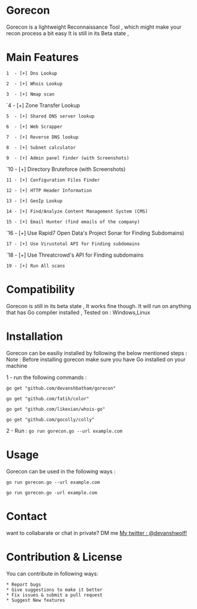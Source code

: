 # Gorecon
Gorecon is a lightweight Reconnaissance Tool , which might make your recon process a bit easy 
It is still in its Beta state , 

# Main Features
`1  - [+] Dns Lookup `

`2  - [+] Whois Lookup`

`3  - [+] Nmap scan` 

`4  - [+] Zone Transfer Lookup 

`5  - [+] Shared DNS server lookup`

`6  - [+] Web Scrapper `

`7  - [+] Reverse DNS lookup`

`8  - [+] Subnet calculator`

`9  - [+] Admin panel finder (with Screenshots)`

`10 - [+] Directory Bruteforce (with Screenshots)

`11 - [+] Configuration Files Finder`

`12 - [+] HTTP Header Information`

`13 - [+] GeoIp Lookup`

`14 - [+] Find/Analyze Content Management System (CMS)`

`15 - [+] Email Hunter (find emails of the company)`

`16 - [+] Use Rapid7 Open Data's Project Sonar for Finding Subdomains)

`17 - [+] Use Virustotal API for Finding subdomains`

`18 - [+] Use Threatcrowd's API for Finding subdomains

`19 - [+] Run All scans`

# Compatibility
Gorecon is still in its beta state , It works fine though. 
It will run on anything that has Go compiler installed ,
Tested on  : Windows,Linux

# Installation 
Gorecon can be easiliy installed by following the below mentioned steps : 
Note : Before installing gorecon make sure you have Go installed on your machine 

1 - run the following commands :

`go get "github.com/devanshbatham/gorecon"`

`go get "github.com/fatih/color"`

`go get "github.com/likexian/whois-go"`

`go get "github.com/gocolly/colly"`

2 - Run  :
`go run gorecon.go --url example.com`

# Usage 
Gorecon can be used in the following ways : 

`go run gorecon.go --url example.com`

`go run gorecon.go -url example.com`

# Contact 
want to collabarate or chat in private? DM me [My twitter : @devanshwolf!](http://twitter.com/devanshwolf)

# Contribution & License

You can contribute in following ways:

    * Report bugs
    * Give suggestions to make it better
    * Fix issues & submit a pull request
    * Suggest New features 

